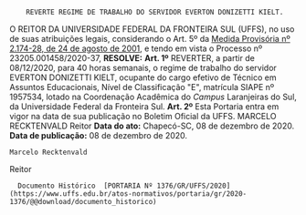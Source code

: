         REVERTE REGIME DE TRABALHO DO SERVIDOR EVERTON DONIZETTI KIELT.  

 O REITOR DA UNIVERSIDADE FEDERAL DA FRONTEIRA SUL (UFFS), no uso de suas atribuições legais, considerando o Art. 5º da [Medida Provisória nº 2.174-28, de 24 de agosto de 2001](http://www.planalto.gov.br/ccivil_03/mpv/2174-28.htm), e tendo em vista o Processo nº 23205.001458/2020-37,  **RESOLVE:**   **Art. 1º**  REVERTER, a partir de 08/12/2020, para 40 horas semanais, o regime de trabalho do servidor EVERTON DONIZETTI KIELT, ocupante do cargo efetivo de Técnico em Assuntos Educacionais, Nível de Classificação "E", matrícula SIAPE nº 1957534, lotado na Coordenação Acadêmica do *Campus*  Laranjeiras do Sul, da Universidade Federal da Fronteira Sul.   **Art. 2º**  Esta Portaria entra em vigor na data de sua publicação no Boletim Oficial da UFFS.   MARCELO RECKTENVALD Reitor      **Data do ato:** Chapecó-SC, 08 de dezembro de 2020.   
 **Data de publicação:**  08 de dezembro de 2020. 

    Marcelo Recktenvald   
 Reitor 

      Documento Histórico  [PORTARIA Nº 1376/GR/UFFS/2020](https://www.uffs.edu.br/atos-normativos/portaria/gr/2020-1376/@@download/documento_historico)     
      